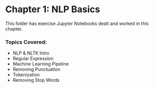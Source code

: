 # Chapter 1: NLP Basics

This folder has exercise Jupyter Notebooks dealt and worked in this chapter.

### Topics Covered:
* NLP & NLTK Intro
* Regular Expression
* Machine Learning Pipeline
* Removing Punctuation
* Tokenization
* Removing Stop Words
